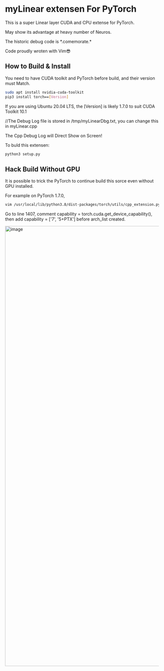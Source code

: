 # myLinear extensen For PyTorch

This is a super Linear layer CUDA and CPU extense for PyTorch.

May show its advantage at heavy number of Neuros.

The historic debug code is \*.comemorate.\* 

Code proudly wroten with Vim😎

## How to Build & Install

You need to have CUDA toolkit and PyTorch before build, and their version must Match.

```bash
sudo apt install nvidia-cuda-toolkit
pip3 install torch==[Version]
```

If you are using Ubuntu 20.04 LTS, the [Version] is likely 1.7.0 to suit CUDA Toolkit 10.1

//The Debug Log file is stored in /tmp/myLinearDbg.txt, you can change this in myLinear.cpp

The Cpp Debug Log will Direct Show on Screen!

To buld this extensen:

```bash
python3 setup.py
```

## Hack Build Without GPU

It is possible to trick the PyTorch to continue build this sorce even without GPU installed.

For example on PyTorch 1.7.0,

```bash
vim /usr/local/lib/python3.8/dist-packages/torch/utils/cpp_extension.py
```

Go to line 1407, comment capability = torch.cuda.get_device_capability(), then add capability = ['7', '5+PTX'] before arch_list created.

<img width="1440" alt="image" src="https://user-images.githubusercontent.com/74940000/171839610-a7618c24-387f-4d63-a8f5-c830f4025058.png">
